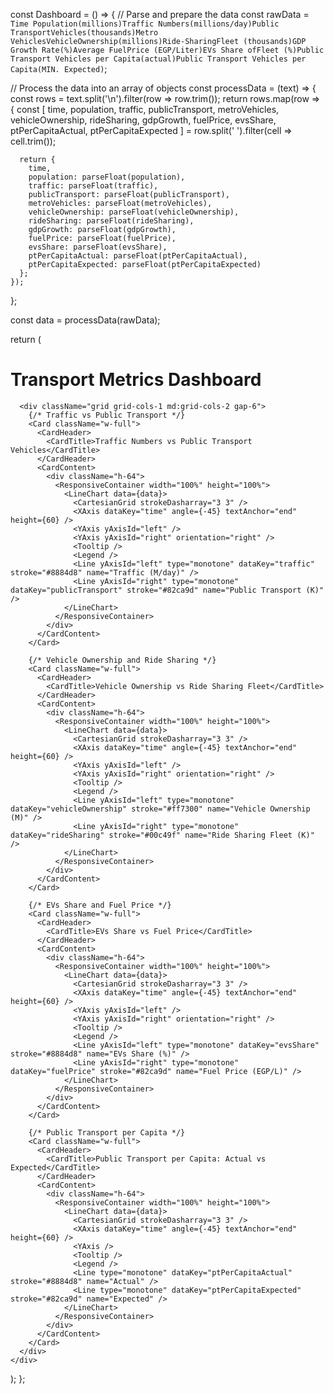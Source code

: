 const Dashboard = () => {
  // Parse and prepare the data
  const rawData = `Time Population(millions)Traffic Numbers(millions/day)Public TransportVehicles(thousands)Metro VehiclesVehicleOwnership(millions)Ride-SharingFleet (thousands)GDP Growth Rate(%)Average FuelPrice (EGP/Liter)EVs Share ofFleet (%)Public Transport Vehicles per Capita(actual)Public Transport Vehicles per Capita(MIN. Expected)`;

  // Process the data into an array of objects
  const processData = (text) => {
    const rows = text.split('\n').filter(row => row.trim());
    return rows.map(row => {
      const [
        time, 
        population, 
        traffic, 
        publicTransport, 
        metroVehicles, 
        vehicleOwnership, 
        rideSharing, 
        gdpGrowth, 
        fuelPrice, 
        evsShare, 
        ptPerCapitaActual, 
        ptPerCapitaExpected
      ] = row.split(' ').filter(cell => cell.trim());
      
      return {
        time,
        population: parseFloat(population),
        traffic: parseFloat(traffic),
        publicTransport: parseFloat(publicTransport),
        metroVehicles: parseFloat(metroVehicles),
        vehicleOwnership: parseFloat(vehicleOwnership),
        rideSharing: parseFloat(rideSharing),
        gdpGrowth: parseFloat(gdpGrowth),
        fuelPrice: parseFloat(fuelPrice),
        evsShare: parseFloat(evsShare),
        ptPerCapitaActual: parseFloat(ptPerCapitaActual),
        ptPerCapitaExpected: parseFloat(ptPerCapitaExpected)
      };
    });
  };

  const data = processData(rawData);

  return (
    <div className="p-4 space-y-6">
      <h1 className="text-2xl font-bold mb-6">Transport Metrics Dashboard</h1>
      
      <div className="grid grid-cols-1 md:grid-cols-2 gap-6">
        {/* Traffic vs Public Transport */}
        <Card className="w-full">
          <CardHeader>
            <CardTitle>Traffic Numbers vs Public Transport Vehicles</CardTitle>
          </CardHeader>
          <CardContent>
            <div className="h-64">
              <ResponsiveContainer width="100%" height="100%">
                <LineChart data={data}>
                  <CartesianGrid strokeDasharray="3 3" />
                  <XAxis dataKey="time" angle={-45} textAnchor="end" height={60} />
                  <YAxis yAxisId="left" />
                  <YAxis yAxisId="right" orientation="right" />
                  <Tooltip />
                  <Legend />
                  <Line yAxisId="left" type="monotone" dataKey="traffic" stroke="#8884d8" name="Traffic (M/day)" />
                  <Line yAxisId="right" type="monotone" dataKey="publicTransport" stroke="#82ca9d" name="Public Transport (K)" />
                </LineChart>
              </ResponsiveContainer>
            </div>
          </CardContent>
        </Card>

        {/* Vehicle Ownership and Ride Sharing */}
        <Card className="w-full">
          <CardHeader>
            <CardTitle>Vehicle Ownership vs Ride Sharing Fleet</CardTitle>
          </CardHeader>
          <CardContent>
            <div className="h-64">
              <ResponsiveContainer width="100%" height="100%">
                <LineChart data={data}>
                  <CartesianGrid strokeDasharray="3 3" />
                  <XAxis dataKey="time" angle={-45} textAnchor="end" height={60} />
                  <YAxis yAxisId="left" />
                  <YAxis yAxisId="right" orientation="right" />
                  <Tooltip />
                  <Legend />
                  <Line yAxisId="left" type="monotone" dataKey="vehicleOwnership" stroke="#ff7300" name="Vehicle Ownership (M)" />
                  <Line yAxisId="right" type="monotone" dataKey="rideSharing" stroke="#00c49f" name="Ride Sharing Fleet (K)" />
                </LineChart>
              </ResponsiveContainer>
            </div>
          </CardContent>
        </Card>

        {/* EVs Share and Fuel Price */}
        <Card className="w-full">
          <CardHeader>
            <CardTitle>EVs Share vs Fuel Price</CardTitle>
          </CardHeader>
          <CardContent>
            <div className="h-64">
              <ResponsiveContainer width="100%" height="100%">
                <LineChart data={data}>
                  <CartesianGrid strokeDasharray="3 3" />
                  <XAxis dataKey="time" angle={-45} textAnchor="end" height={60} />
                  <YAxis yAxisId="left" />
                  <YAxis yAxisId="right" orientation="right" />
                  <Tooltip />
                  <Legend />
                  <Line yAxisId="left" type="monotone" dataKey="evsShare" stroke="#8884d8" name="EVs Share (%)" />
                  <Line yAxisId="right" type="monotone" dataKey="fuelPrice" stroke="#82ca9d" name="Fuel Price (EGP/L)" />
                </LineChart>
              </ResponsiveContainer>
            </div>
          </CardContent>
        </Card>

        {/* Public Transport per Capita */}
        <Card className="w-full">
          <CardHeader>
            <CardTitle>Public Transport per Capita: Actual vs Expected</CardTitle>
          </CardHeader>
          <CardContent>
            <div className="h-64">
              <ResponsiveContainer width="100%" height="100%">
                <LineChart data={data}>
                  <CartesianGrid strokeDasharray="3 3" />
                  <XAxis dataKey="time" angle={-45} textAnchor="end" height={60} />
                  <YAxis />
                  <Tooltip />
                  <Legend />
                  <Line type="monotone" dataKey="ptPerCapitaActual" stroke="#8884d8" name="Actual" />
                  <Line type="monotone" dataKey="ptPerCapitaExpected" stroke="#82ca9d" name="Expected" />
                </LineChart>
              </ResponsiveContainer>
            </div>
          </CardContent>
        </Card>
      </div>
    </div>
  );
};

